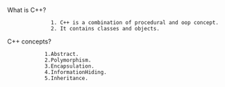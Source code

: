 What is C++?

                  1. C++ is a combination of procedural and oop concept.
                  2. It contains classes and objects. 
                   
C++ concepts?

                1.Abstract.
                2.Polymorphism.
                3.Encapsulation.
                4.InformationHiding.
                5.Inheritance.
               

                
